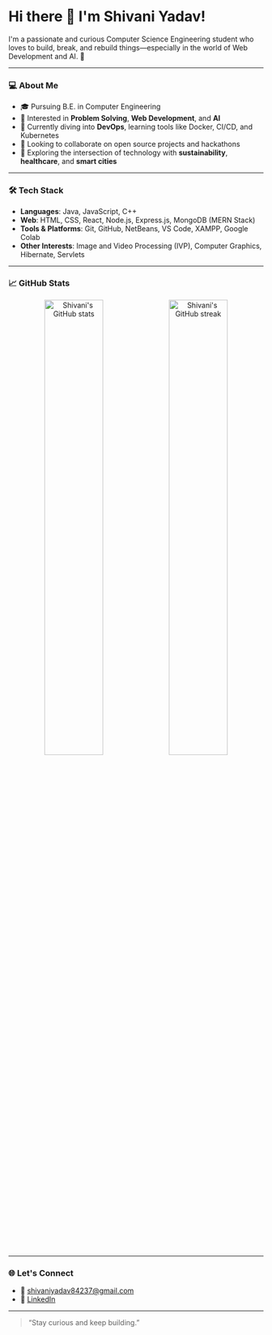 # Hi there 👋 I'm Shivani Yadav!

I'm a passionate and curious Computer Science Engineering student who loves to build, break, and rebuild things—especially in the world of Web Development and AI. 🚀

---

### 💻 About Me

- 🎓 Pursuing B.E. in Computer Engineering  
- 👀 Interested in **Problem Solving**, **Web Development**, and **AI**
- 🌱 Currently diving into **DevOps**, learning tools like Docker, CI/CD, and Kubernetes
- 🤝 Looking to collaborate on open source projects and hackathons
- 🧠 Exploring the intersection of technology with **sustainability**, **healthcare**, and **smart cities**
  
---

### 🛠 Tech Stack

- **Languages**: Java, JavaScript, C++
- **Web**: HTML, CSS, React, Node.js, Express.js, MongoDB (MERN Stack)
- **Tools & Platforms**: Git, GitHub, NetBeans, VS Code, XAMPP, Google Colab
- **Other Interests**: Image and Video Processing (IVP), Computer Graphics, Hibernate, Servlets

---

### 📈 GitHub Stats

<p align="center">
  <img src="https://github-readme-stats.vercel.app/api?username=ShivaniYadav7&show_icons=true&theme=radical" alt="Shivani's GitHub stats" width="48%" />
  <img src="https://github-readme-streak-stats.herokuapp.com/?user=ShivaniYadav7&theme=radical" alt="Shivani's GitHub streak" width="48%" />
</p>

---

### 🌐 Let's Connect

- 📧 [shivaniyadav84237@gmail.com](mailto:shivaniyadav84237@gmail.com)
- 💼 [LinkedIn](https://www.linkedin.com/in/shivani-yadav-b99853259/)
---

> “Stay curious and keep building.”

